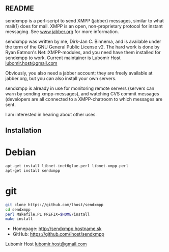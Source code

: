 README 
------

sendxmpp is a perl-script to send XMPP (jabber) messages, similar to
what mail(1) does for mail. XMPP is an open, non-proprietary protocol
for instant messaging. See www.jabber.org for more information.

sendxmpp was written by me, Dirk-Jan C. Binnema, and is available under
the term of the GNU General Public License v2. The hard work is done by
Ryan Eatmon's Net::XMPP-modules, and you need have them installed for
sendxmpp to work. Current maintainer is Lubomir Host <lubomir.host@gmail.com>

Obviously, you also need a jabber account; they are freely available
at jabber.org, but you can also install your own servers.

sendxmpp is already in use for monitoring remote servers (servers can
warn by sending xmpp-messages), and watching CVS commit messages
(developers are all connected to a XMPP-chatroom to which messages are
sent. 

I am interested in hearing about other uses.

Installation
------------

# Debian

```bash
apt-get install libnet-inet6glue-perl libnet-xmpp-perl
apt-get install sendxmpp
```

# git
```bash
git clone https://github.com/lhost/sendxmpp
cd sendxmpp
perl Makefile.PL PREFIX=$HOME/install
make install
```

* Homepage: http://sendxmpp.hostname.sk
* GitHub: https://github.com/lhost/sendxmpp

Lubomir Host <lubomir.host@gmail.com>

